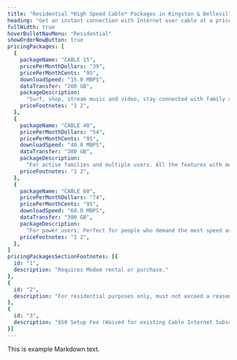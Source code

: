 ```yaml
---
title: "Residential *High Speed Cable* Packages in Kingston & Belleville, Ontario"
heading: "Get an instant connection with Internet over cable at a price that suits your needs."
fullWidth: true
hoverBulletNavMenu: "Residential"
showOrderNowButton: true
pricingPackages: [
  {
    packageName: "CABLE 15",
    pricePerMonthDollars: "39",
    pricePerMonthCents: "95",
    downloadSpeed: "15.0 MBPS",
    dataTransfer: "200 GB",
    packageDescription:
      "Surf, shop, stream music and video, stay connected with family and friends.",
    priceFootnotes: "1 2",
  },
  {
    packageName: "CABLE 40",
    pricePerMonthDollars: "54",
    pricePerMonthCents: "95",
    downloadSpeed: "40.0 MBPS",
    dataTransfer: "300 GB",
    packageDescription:
      "For active families and multiple users. All the features with more speed and data",
    priceFootnotes: "1 2",
  },
  {
    packageName: "CABLE 60",
    pricePerMonthDollars: "74",
    pricePerMonthCents: "95",
    downloadSpeed: "60.0 MBPS",
    dataTransfer: "300 GB",
    packageDescription:
      "For power users. Perfect for people who demand the most speed available.",
    priceFootnotes: "1 2",
  },
]
pricingPackagesSectionFootnotes: [{
  id: "1",
  description: "Requires Modem rental or purchase."
},
{
  id: "2",
  description: "For residential purposes only, must not exceed a reasonable amount of usage",
},
{
  id: "3",
  description: "$50 Setup Fee (Waived for existing Cable Internet Subscribers for service at their current location.)",
}]
---
```


This is example Markdown text.
